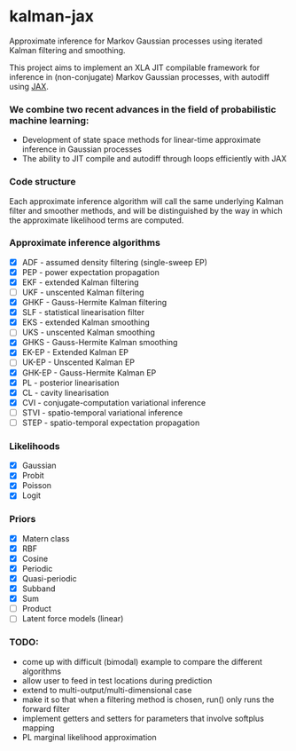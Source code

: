 # kalman-jax
Approximate inference for Markov Gaussian processes using iterated Kalman filtering and smoothing.

This project aims to implement an XLA JIT compilable framework for inference in (non-conjugate) Markov Gaussian processes, with autodiff using [JAX](https://github.com/google/jax).

### We combine two recent advances in the field of probabilistic machine learning:
 - Development of state space methods for linear-time approximate inference in Gaussian processes
 - The ability to JIT compile and autodiff through loops efficiently with JAX

### Code structure
Each approximate inference algorithm will call the same underlying Kalman filter and smoother methods, and will be distinguished by the way in which the approximate likelihood terms are computed.

### Approximate inference algorithms
 - [x] ADF - assumed density filtering (single-sweep EP)
 - [x] PEP - power expectation propagation
 - [x] EKF - extended Kalman filtering
 - [ ] UKF - unscented Kalman filtering
 - [x] GHKF - Gauss-Hermite Kalman filtering
 - [x] SLF - statistical linearisation filter
 - [x] EKS - extended Kalman smoothing
 - [ ] UKS - unscented Kalman smoothing
 - [x] GHKS - Gauss-Hermite Kalman smoothing
 - [x] EK-EP - Extended Kalman EP
 - [ ] UK-EP - Unscented Kalman EP
 - [x] GHK-EP - Gauss-Hermite Kalman EP
 - [x] PL - posterior linearisation
 - [x] CL - cavity linearisation
 - [x] CVI - conjugate-computation variational inference
 - [ ] STVI - spatio-temporal variational inference
 - [ ] STEP - spatio-temporal expectation propagation

### Likelihoods
- [x] Gaussian
- [x] Probit
- [x] Poisson
- [x] Logit

### Priors
- [x] Matern class
- [x] RBF
- [x] Cosine
- [x] Periodic
- [x] Quasi-periodic
- [x] Subband
- [x] Sum
- [ ] Product
- [ ] Latent force models (linear)

### TODO:
- come up with difficult (bimodal) example to compare the different algorithms
- allow user to feed in test locations during prediction
- extend to multi-output/multi-dimensional case
- make it so that when a filtering method is chosen, run() only runs the forward filter
- implement getters and setters for parameters that involve softplus mapping
- PL marginal likelihood approximation
